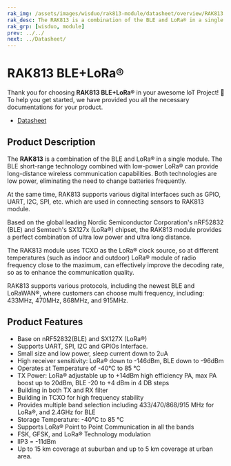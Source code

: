 ```yaml
---
rak_img: /assets/images/wisduo/rak813-module/datasheet/overview/RAK813.jpg
rak_desc: The RAK813 is a combination of the BLE and LoRa® in a single module. The BLE short-range technology combined with low-power LoRa® can provide long-distance wireless communication capabilities. Both technologies are low power, eliminating the need to change batteries frequently.
rak_grp: [wisduo, module]
prev: ../../
next: ../Datasheet/
---
```

# RAK813  BLE+LoRa®
Thank you for choosing **RAK813  BLE+LoRa®** in your awesome IoT Project! 🎉 To help you get started, we have provided you all the necessary documentations for your product.

* [Datasheet](../Datasheet/)
<!-- <rk-img
  src="/assets/images/wisduo/rak813-module/datasheet/overview/RAK813.jpg"
  width="30%"
  caption="RAK813 Module"
/> -->

## Product Description

The **RAK813** is a combination of the BLE and LoRa® in a single module. The BLE short-range technology combined with low-power LoRa® can provide long-distance wireless communication capabilities. Both technologies are low power, eliminating the need to change batteries frequently.

At the same time, RAK813 supports various digital interfaces such as GPIO, UART, I2C, SPI, etc. which are used in connecting sensors to RAK813 module.

Based on the global leading Nordic Semiconductor Corporation's nRF52832 (BLE)
and Semtech's SX127x (LoRa®) chipset, the RAK813 module provides a perfect
combination of ultra low power and ultra long distance.

The RAK813 module uses
TCXO as the LoRa® clock source, so at different temperatures (such as indoor and
outdoor) LoRa® module of radio frequency close to the maximum, can effectively
improve the decoding rate, so as to enhance the communication quality.

RAK813 supports various protocols, including the newest BLE and LoRaWAN®, where customers can choose multi frequency, including: 433MHz, 470MHz, 868MHz, and 915MHz.

<!-- <rk-btn
  src="../Datasheet/"
  label="View Datasheet for the RAK813 BLE+LoRa® Module"
/>

<rk-quick-links :params="$page.frontmatter.params.qlinks1"/> -->

## Product Features

- Base on nRF52832(BLE) and SX127X (LoRa®)
- Supports UART, SPI, I2C and GPIOs Interface.
- Small size and low power, sleep current down to 2uA
- High receiver sensitivity: LoRa® down to -146dBm, BLE down to -96dBm
- Operates at Temperature of -40°C to 85 °C
- TX Power: LoRa® adjustable up to +14dBm high efficiency PA, max PA boost up to 20dBm, BLE -20 to +4 dBm in 4 DB steps
- Building in both TX and RX filter
- Building in TCXO for high frequency stability
- Provides multiple band selection including 433/470/868/915 MHz for LoRa®, and 2.4GHz for BLE
- Storage Temperature: -40°C to 85 °C
- Supports LoRa® Point to Point Communication in all the bands
- FSK, GFSK, and LoRa® Technology modulation
- llP3 = -11dBm
- Up to 15 km coverage at suburban and up to 5 km coverage at urban area.